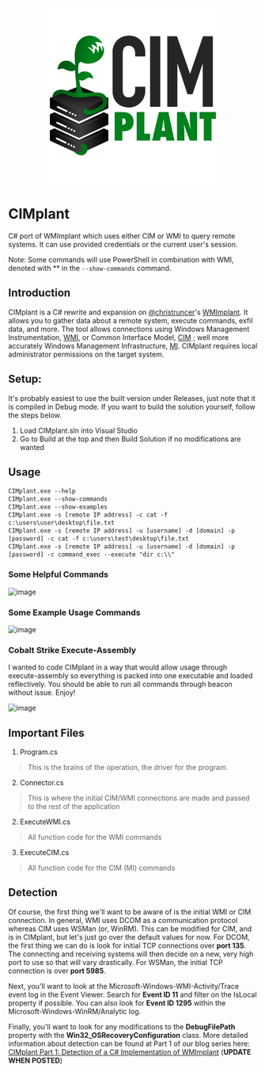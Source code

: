 <p align="center">
  <img width="360" height="360" src="https://github.com/FortyNorthSecurity/CIMplant/raw/main/Extras/cimplant_logo_letters.png">
</p>

# CIMplant

C# port of WMImplant which uses either CIM or WMI to query remote systems. It can use provided credentials or the current user's session.

Note: Some commands will use PowerShell in combination with WMI, denoted with ** in the `--show-commands` command.

## Introduction

CIMplant is a C# rewrite and expansion on [@christruncer](https://twitter.com/christruncer)'s [WMImplant](https://github.com/FortyNorthSecurity/WMImplant). It allows you to gather data about a remote system, execute commands, exfil data, and more. The tool allows connections using Windows Management Instrumentation, [WMI](https://docs.microsoft.com/en-us/windows/win32/wmisdk/about-wmi), or Common Interface Model, [CIM](https://www.dmtf.org/standards/cim) ; well more accurately Windows Management Infrastructure, [MI](https://docs.microsoft.com/en-us/previous-versions/windows/desktop/wmi_v2/windows-management-infrastructure). CIMplant requires local administrator permissions on the target system.

## Setup:

It's probably easiest to use the built version under Releases, just note that it is compiled in Debug mode. If you want to build the solution yourself, follow the steps below.

1. Load CIMplant.sln into Visual Studio
2. Go to Build at the top and then Build Solution if no modifications are wanted

## Usage

```
CIMplant.exe --help
CIMplant.exe --show-commands
CIMplant.exe --show-examples
CIMplant.exe -s [remote IP address] -c cat -f c:\users\user\desktop\file.txt
CIMplant.exe -s [remote IP address] -u [username] -d [domain] -p [password] -c cat -f c:\users\test\desktop\file.txt
CIMplant.exe -s [remote IP address] -u [username] -d [domain] -p [password] -c command_exec --execute "dir c:\\"
```
### Some Helpful Commands

![image](https://github.com/FortyNorthSecurity/CIMplant/raw/main/Extras/CIMplant-Help.gif)

### Some Example Usage Commands

![image](https://github.com/FortyNorthSecurity/CIMplant/raw/main/Extras/CIMplant-Usage.gif)

### Cobalt Strike Execute-Assembly

I wanted to code CIMplant in a way that would allow usage through execute-assembly so everything is packed into one executable and loaded reflectively. You should be able to run all commands through beacon without issue. Enjoy!

![image](https://github.com/FortyNorthSecurity/CIMplant/raw/main/Extras/CIMplant-CS-Usage.gif)

## Important Files

1. Program.cs
> This is the brains of the operation, the driver for the program.

2. Connector.cs
> This is where the initial CIM/WMI connections are made and passed to the rest of the application

2. ExecuteWMI.cs
> All function code for the WMI commands

3. ExecuteCIM.cs
> All function code for the CIM (MI) commands

## Detection

Of course, the first thing we'll want to be aware of is the initial WMI or CIM connection. In general, WMI uses DCOM as a communication protocol whereas CIM uses WSMan (or, WinRM). This can be modified for CIM, and is in CIMplant, but let's just go over the default values for now. For DCOM, the first thing we can do is look for initial TCP connections over **port 135**. The connecting and receiving systems will then decide on a new, very high port to use so that will vary drastically. For WSMan, the initial TCP connection is over **port 5985**.

Next, you'll want to look at the Microsoft-Windows-WMI-Activity/Trace event log in the Event Viewer. Search for **Event ID 11** and filter on the IsLocal property if possible. You can also look for **Event ID 1295** within the Microsoft-Windows-WinRM/Analytic log.

Finally, you'll want to look for any modifications to the **DebugFilePath** property with the **Win32_OSRecoveryConfiguration** class. More detailed information about detection can be found at Part 1 of our blog series here: [CIMplant Part 1: Detection of a C# Implementation of WMImplant](https://fortynorthsecurity.com/blog/) (**UPDATE WHEN POSTED**)
